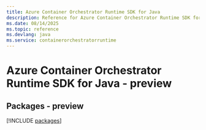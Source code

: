 ```yaml
---
title: Azure Container Orchestrator Runtime SDK for Java
description: Reference for Azure Container Orchestrator Runtime SDK for Java
ms.date: 08/14/2025
ms.topic: reference
ms.devlang: java
ms.service: containerorchestratorruntime
---
```

# Azure Container Orchestrator Runtime SDK for Java - preview
## Packages - preview
[!INCLUDE [packages](container-orchestrator-runtime-index.md)]